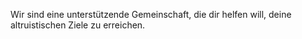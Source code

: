 Wir sind eine unterstützende Gemeinschaft, die dir helfen will, deine altruistischen Ziele zu erreichen.
